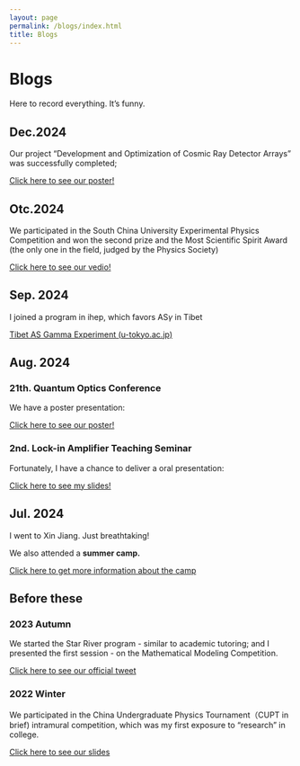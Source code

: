 ```yaml
---
layout: page
permalink: /blogs/index.html
title: Blogs
---
```


# Blogs

Here to record everything. It’s funny.

## Dec.2024

Our project “Development and Optimization of Cosmic Ray Detector Arrays” was successfully completed; 

[Click here to see our poster!](https://Destiny200424.github.io/mypaper/董思言+宇宙线探测器阵列的研发与优化V3.pdf)

## Otc.2024

We participated in the South China University Experimental Physics Competition and won the second prize and the Most Scientific Spirit Award (the only one in the field, judged by the Physics Society)

[Click here to see our vedio!](https://Destiny200424.github.io/mypaper/弱磁场测量V2_compressed.mp4)

## Sep. 2024

I joined a program in ihep, which favors AS$\gamma$ in Tibet

[Tibet AS Gamma Experiment (u-tokyo.ac.jp)](https://www.icrr.u-tokyo.ac.jp/em/index.html)

## Aug. 2024

### 21th. Quantum Optics Conference

We have a poster presentation: 

[Click here to see our poster!](https://Destiny200424.github.io/mypaper/2024_Quantum_Optics_Conference_Poster.pdf)

### 2nd. Lock-in Amplifier Teaching Seminar

Fortunately, I have a chance to deliver a oral presentation:

[Click here to see my slides!](https://Destiny200424.github.io/mypaper/弱光探测_结题答辩V1.pptx)

## Jul. 2024

I went to Xin Jiang. Just breathtaking!

We also attended a **summer camp.**

[Click here to get more information about the camp](https://xao.cas.cn/xwzx/tzgg/202405/t20240527_7172980.html)

## Before these

### 2023 Autumn  

We started the Star River program - similar to academic tutoring; and I presented the first session - on the Mathematical Modeling Competition.

[Click here to see our official tweet](https://mp.weixin.qq.com/s/zXtHewSsQJahCtOpFFGSVg)

### 2022 Winter

We participated in the China Undergraduate Physics Tournament（CUPT in brief) intramural competition, which was my first exposure to “research” in college.

[Click here to see our slides]( )
